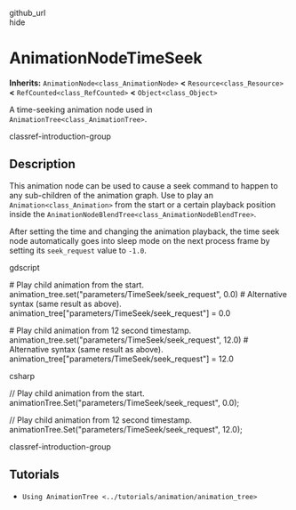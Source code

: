 github\_url  
hide

# AnimationNodeTimeSeek

**Inherits:** `AnimationNode<class_AnimationNode>` **&lt;**
`Resource<class_Resource>` **&lt;** `RefCounted<class_RefCounted>`
**&lt;** `Object<class_Object>`

A time-seeking animation node used in
`AnimationTree<class_AnimationTree>`.

classref-introduction-group

## Description

This animation node can be used to cause a seek command to happen to any
sub-children of the animation graph. Use to play an
`Animation<class_Animation>` from the start or a certain playback
position inside the
`AnimationNodeBlendTree<class_AnimationNodeBlendTree>`.

After setting the time and changing the animation playback, the time
seek node automatically goes into sleep mode on the next process frame
by setting its `seek_request` value to `-1.0`.

gdscript

\# Play child animation from the start.
animation\_tree.set("parameters/TimeSeek/seek\_request", 0.0) \#
Alternative syntax (same result as above).
animation\_tree\["parameters/TimeSeek/seek\_request"\] = 0.0

\# Play child animation from 12 second timestamp.
animation\_tree.set("parameters/TimeSeek/seek\_request", 12.0) \#
Alternative syntax (same result as above).
animation\_tree\["parameters/TimeSeek/seek\_request"\] = 12.0

csharp

// Play child animation from the start.
animationTree.Set("parameters/TimeSeek/seek\_request", 0.0);

// Play child animation from 12 second timestamp.
animationTree.Set("parameters/TimeSeek/seek\_request", 12.0);

classref-introduction-group

## Tutorials

-   `Using AnimationTree <../tutorials/animation/animation_tree>`
